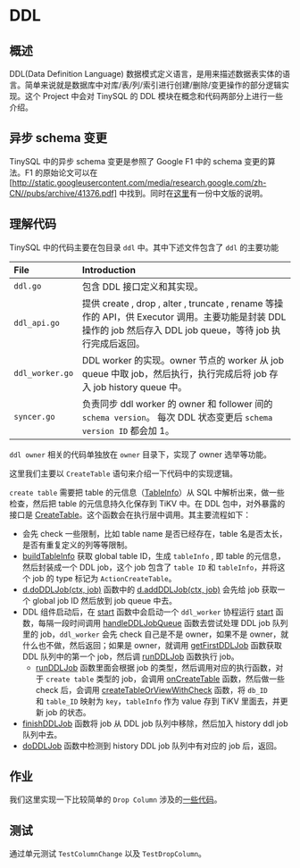 # DDL

## 概述

DDL(Data Definition Language) 数据模式定义语言，是用来描述数据表实体的语言。简单来说就是数据库中对库/表/列/索引进行创建/删除/变更操作的部分逻辑实现。这个 Project 中会对 TinySQL 的 DDL 模块在概念和代码两部分上进行一些介绍。

## 异步 schema 变更

TinySQL 中的异步 schema 变更是参照了 Google F1 中的 schema 变更的算法。F1 的原始论文可以在[http://static.googleusercontent.com/media/research.google.com/zh-CN//pubs/archive/41376.pdf] 中找到。同时在[这里](https://github.com/ngaut/builddatabase/blob/master/f1/schema-change.md)有一份中文版的说明。

## 理解代码

TinySQL 中的代码主要在包目录 `ddl` 中。其中下述文件包含了 `ddl` 的主要功能

| File | Introduction |
| :------------- | :------------------------------------------ | 
| `ddl.go` | 包含 DDL 接口定义和其实现。 |
| `ddl_api.go` | 提供 create , drop , alter , truncate , rename 等操作的 API，供 Executor 调用。主要功能是封装 DDL 操作的 job 然后存入 DDL job queue，等待 job 执行完成后返回。| 
| `ddl_worker.go` | DDL worker 的实现。owner 节点的 worker 从 job queue 中取 job，然后执行，执行完成后将 job 存入 job history queue 中。| 
| `syncer.go` | 负责同步 ddl worker 的 owner 和 follower 间的 `schema version`。 每次 DDL 状态变更后 `schema version ID` 都会加 1。|

`ddl owner` 相关的代码单独放在 `owner` 目录下，实现了 owner 选举等功能。

这里我们主要以 `CreateTable` 语句来介绍一下代码中的实现逻辑。

`create table` 需要把 table 的元信息（[TableInfo](https://github.com/pingcap-incubator/tinysql/blob/course/parser/model/model.go#L180)）从 SQL 中解析出来，做一些检查，然后把 table 的元信息持久化保存到 TiKV 中。在 DDL 包中，对外暴露的接口是 [CreateTable](https://github.com/pingcap-incubator/tinysql/blob/course/ddl/ddl_api.go#L846)。这个函数会在执行层中调用。其主要流程如下：

* 会先 check 一些限制，比如 table name 是否已经存在，table 名是否太长，是否有重复定义的列等等限制。
* [buildTableInfo](https://github.com/pingcap-incubator/tinysql/blob/course/ddl/ddl_api.go#L712) 获取 global table ID，生成 `tableInfo` , 即 table 的元信息，然后封装成一个 DDL job，这个 job 包含了 `table ID` 和 `tableInfo`，并将这个 job 的 type 标记为 `ActionCreateTable`。
* [d.doDDLJob(ctx, job)](https://github.com/pingcap-incubator/tinysql/blob/course/ddl/ddl.go#L421) 函数中的 [d.addDDLJob(ctx, job)](https://github.com/pingcap-incubator/tinysql/blob/course/ddl/ddl.go#L182) 会先给 job 获取一个 global job ID 然后放到 job queue 中去。
* DDL 组件启动后，在 [start](https://github.com/pingcap-incubator/tinysql/blob/course/ddl/ddl.go#L285) 函数中会启动一个 `ddl_worker` 协程运行 [start](https://github.com/pingcap-incubator/tinysql/blob/course/ddl/ddl_worker.go#L112) 函数，每隔一段时间调用 [handleDDLJobQueue](https://github.com/pingcap-incubator/tinysql/blob/course/ddl/ddl_worker.go#L300) 函数去尝试处理 DDL job 队列里的 job，`ddl_worker` 会先 check 自己是不是 owner，如果不是 owner，就什么也不做，然后返回；如果是 owner，就调用 [getFirstDDLJob](https://github.com/pingcap-incubator/tinysql/blob/course/ddl/ddl_worker.go#L219) 函数获取 DDL 队列中的第一个 job，然后调 [runDDLJob](https://github.com/pingcap-incubator/tinysql/blob/course/ddl/ddl_worker.go#L427) 函数执行 job。
	* [runDDLJob](https://github.com/pingcap-incubator/tinysql/blob/course/ddl/ddl_worker.go#L452) 函数里面会根据 job 的类型，然后调用对应的执行函数，对于 `create table` 类型的 job，会调用 [onCreateTable](https://github.com/pingcap-incubator/tinysql/blob/course/ddl/table.go#L32) 函数，然后做一些 check 后，会调用 [createTableOrViewWithCheck](https://github.com/pingcap-incubator/tinysql/blob/course/ddl/table.go#L66) 函数，将 `db_ID` 和 `table_ID` 映射为 `key`，`tableInfo` 作为 value 存到 TiKV 里面去，并更新 job 的状态。
* [finishDDLJob](https://github.com/pingcap-incubator/tinysql/blob/course/ddl/ddl_worker.go#L257) 函数将 job 从 DDL job 队列中移除，然后加入 history ddl job 队列中去。
* [doDDLJob](https://github.com/pingcap-incubator/tinysql/blob/course/ddl/ddl.go#L449) 函数中检测到 history DDL job 队列中有对应的 job 后，返回。

## 作业

我们这里实现一下比较简单的 `Drop Column` 涉及的[一些代码](https://github.com/pingcap-incubator/tinysql/blob/course/ddl/column.go#L216)。

## 测试

通过单元测试 `TestColumnChange` 以及 `TestDropColumn`。
